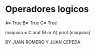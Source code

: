 # Operadores logicos
A= True
B= True
C= True

maquina = C and (B or A)
print (maquina)

BY JUAN ROMERO Y JUAN CEPEDA 
